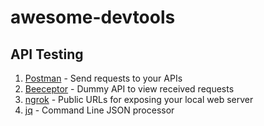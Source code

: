 # awesome-devtools

## API Testing

1. [Postman](https://www.getpostman.com) - Send requests to your APIs
2. [Beeceptor](https://beeceptor.com) - Dummy API to view received requests
3. [ngrok](https://ngrok.com) - Public URLs for exposing your local web server
4. [jq](https://stedolan.github.io/jq/) - Command Line JSON processor
